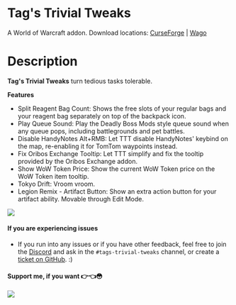 # Tag's Trivial Tweaks
A World of Warcraft addon. Download locations: [CurseForge](https://www.curseforge.com/wow/addons/tags-trivial-tweaks) | [Wago](https://addons.wago.io/addons/ttt)

# Description
**Tag's Trivial Tweaks** turn tedious tasks tolerable.

**Features**
- Split Reagent Bag Count: Shows the free slots of your regular bags and your reagent bag separately on top of the backpack icon.
- Play Queue Sound: Play the Deadly Boss Mods style queue sound when any queue pops, including battlegrounds and pet battles.
- Disable HandyNotes Alt+RMB: Let TTT disable HandyNotes' keybind on the map, re-enabling it for TomTom waypoints instead.
- Fix Oribos Exchange Tooltip: Let TTT simplify and fix the tooltip provided by the Oribos Exchange addon.
- Show WoW Token Price: Show the current WoW Token price on the WoW Token item tooltip.
- Tokyo Drift: Vroom vroom.
- Legion Remix - Artifact Button: Show an extra action button for your artifact ability. Movable through Edit Mode.

![](https://media.forgecdn.net/attachments/1355/53/spike-gif.gif)

#### If you are experiencing issues
- If you run into any issues or if you have other feedback, feel free to join the [Discord](https://discord.gg/FwWZZ39kPX) and ask in the `#tags-trivial-tweaks` channel, or create a [ticket on GitHub](https://github.com/Slackluster/TagsTrivialTweaks/issues). :)

#### Support me, if you want 👉👈😳
[![](https://i.imgur.com/qGoTtXm.png)](https://www.buymeacoffee.com/SlacklusterYT)
